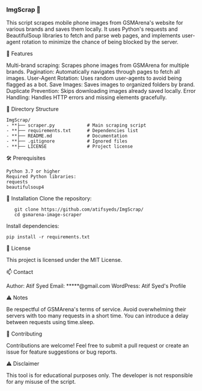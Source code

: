 ### ImgScrap 📸 

This script scrapes mobile phone images from GSMArena's website for various brands and saves them locally. It uses Python's requests and BeautifulSoup libraries to fetch and parse web pages, and implements user-agent rotation to minimize the chance of being blocked by the server.

🚀 Features

Multi-brand scraping: Scrapes phone images from GSMArena for multiple brands.
Pagination: Automatically navigates through pages to fetch all images.
User-Agent Rotation: Uses random user-agents to avoid being flagged as a bot.
Save Images: Saves images to organized folders by brand.
Duplicate Prevention: Skips downloading images already saved locally.
Error Handling: Handles HTTP errors and missing elements gracefully.

📂 Directory Structure
 ```
ImgScrap/
- **├── scraper.py            # Main scraping script
- **├── requirements.txt      # Dependencies list
- **├── README.md             # Documentation
- **├── .gitignore            # Ignored files
- **├── LICENSE               # Project license
 ```

🛠️ Prerequisites
 ```
Python 3.7 or higher
Required Python libraries:
requests
beautifulsoup4
 ```

🔧 Installation
Clone the repository:

```
   git clone https://github.com/atifsyeds/ImgScrap/
   cd gsmarena-image-scraper
```
Install dependencies:
 ```
pip install -r requirements.txt
 ```

📜 License

This project is licensed under the MIT License.

📫 Contact

Author: Atif Syed
Email: *****@gmail.com
WordPress: Atif Syed's Profile

⚠️ Notes

Be respectful of GSMArena's terms of service.
Avoid overwhelming their servers with too many requests in a short time. You can introduce a delay between requests using time.sleep.

🤝 Contributing

Contributions are welcome! Feel free to submit a pull request or create an issue for feature suggestions or bug reports.

⚠️ Disclaimer

This tool is for educational purposes only. The developer is not responsible for any misuse of the script.
